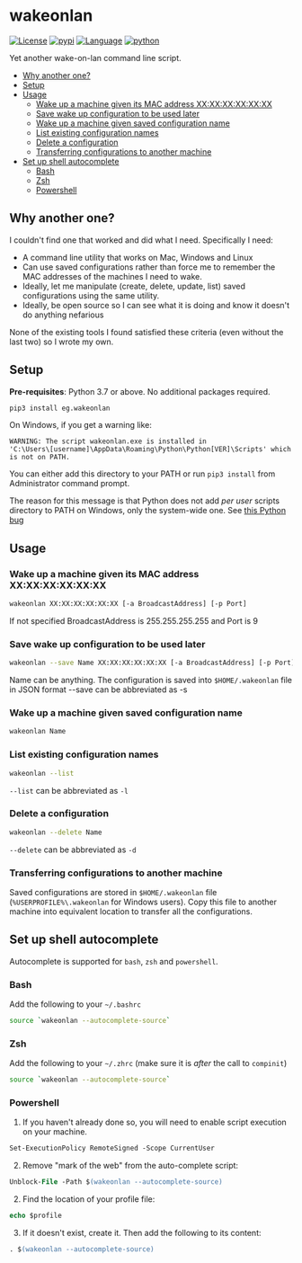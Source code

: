 # wakeonlan #

[![License](https://img.shields.io/badge/license-BSD-brightgreen.svg)](https://opensource.org/licenses/BSD-3-Clause)
[![pypi](https://img.shields.io/pypi/v/eg.wakeonlan)](https://pypi.org/project/eg.wakeonlan)
[![Language](https://img.shields.io/badge/language-Python-blue.svg)](https://www.python.org)
[![python](https://img.shields.io/badge/python->=3.7-blue.svg)](https://www.python.org)

Yet another wake-on-lan command line script.

<!-- TOC depthfrom:2 -->

- [Why another one?](#why-another-one)
- [Setup](#setup)
- [Usage](#usage)
    - [Wake up a machine given its MAC address XX:XX:XX:XX:XX:XX](#wake-up-a-machine-given-its-mac-address-xxxxxxxxxxxx)
    - [Save wake up configuration to be used later](#save-wake-up-configuration-to-be-used-later)
    - [Wake up a machine given saved configuration name](#wake-up-a-machine-given-saved-configuration-name)
    - [List existing configuration names](#list-existing-configuration-names)
    - [Delete a configuration](#delete-a-configuration)
    - [Transferring configurations to another machine](#transferring-configurations-to-another-machine)
- [Set up shell autocomplete](#set-up-shell-autocomplete)
    - [Bash](#bash)
    - [Zsh](#zsh)
    - [Powershell](#powershell)

<!-- /TOC -->


## Why another one?

I couldn't find one that worked and did what I need. Specifically I need:
* A command line utility that works on Mac, Windows and Linux
* Can use saved configurations rather than force me to remember the MAC addresses of the machines I need to wake.
* Ideally, let me manipulate (create, delete, update, list) saved configurations using the same utility.
* Ideally, be open source so I can see what it is doing and know it doesn't do anything nefarious

None of the existing tools I found satisfied these criteria (even without the last two) so I wrote my own.

## Setup

**Pre-requisites**: Python 3.7 or above. No additional packages required.

```bash
pip3 install eg.wakeonlan
```

On Windows, if you get a warning like:
```
WARNING: The script wakeonlan.exe is installed in 
'C:\Users\[username]\AppData\Roaming\Python\Python[VER]\Scripts' which is not on PATH.
```

You can either add this directory to your PATH or run `pip3 install` from Administrator command prompt.

The reason for this message is that Python does not add _per user_ scripts directory to PATH on Windows, only the system-wide one. See [this Python bug](https://bugs.python.org/issue39658)

## Usage


### Wake up a machine given its MAC address XX:XX:XX:XX:XX:XX 

```bash
wakeonlan XX:XX:XX:XX:XX:XX [-a BroadcastAddress] [-p Port]
```

If not specified BroadcastAddress is 255.255.255.255 and Port is 9

### Save wake up configuration to be used later

```bash
wakeonlan --save Name XX:XX:XX:XX:XX:XX [-a BroadcastAddress] [-p Port]
```

Name can be anything. The configuration is saved into `$HOME/.wakeonlan` file in JSON format
--save can be abbreviated as -s

### Wake up a machine given saved configuration name

```bash
wakeonlan Name
```

### List existing configuration names

```bash
wakeonlan --list
```

`--list` can be abbreviated as `-l`

### Delete a configuration

```bash
wakeonlan --delete Name
```

`--delete` can be abbreviated as `-d`

### Transferring configurations to another machine

Saved configurations are stored in `$HOME/.wakeonlan` file (`%USERPROFILE%\.wakeonlan` for Windows users).
Copy this file to another machine into equivalent location to transfer all the configurations.

## Set up shell autocomplete

Autocomplete is supported for `bash`, `zsh` and `powershell`.

### Bash

Add the following to your `~/.bashrc`

```bash
source `wakeonlan --autocomplete-source`
```

### Zsh

Add the following to your `~/.zhrc` (make sure it is *after* the call to `compinit`)

```bash
source `wakeonlan --autocomplete-source`
```

### Powershell

1. If you haven't already done so, you will need to enable script execution on your machine.
  ```ps
  Set-ExecutionPolicy RemoteSigned -Scope CurrentUser
  ```
2. Remove "mark of the web" from the auto-complete script:
  ```ps
  Unblock-File -Path $(wakeonlan --autocomplete-source)
  ```
2. Find the location of your profile file:
  ```ps
  echo $profile
  ```
3. If it doesn't exist, create it. Then add the following to its content:
  ```ps
  . $(wakeonlan --autocomplete-source)
  ```

